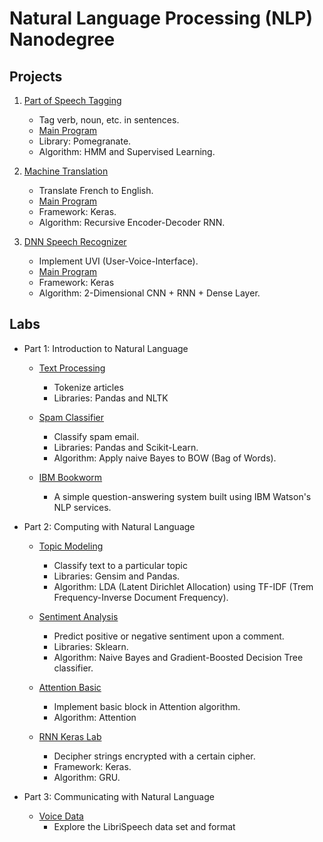 # Natural Language Processing (NLP) Nanodegree

## Projects
1. [Part of Speech Tagging](https://github.com/Brandon-HY-Lin/hmm-tagger)
	- Tag verb, noun, etc. in sentences.
	- [Main Program](https://github.com/Brandon-HY-Lin/hmm-tagger/blob/master/HMM%20Tagger.ipynb)
	- Library: Pomegranate.
	- Algorithm: HMM and Supervised Learning.

2. [Machine Translation](https://github.com/Brandon-HY-Lin/aind2-nlp-capstone)
	- Translate French to English.
	- [Main Program](https://github.com/Brandon-HY-Lin/aind2-nlp-capstone/blob/master/machine_translation.ipynb)
	- Framework: Keras.
	- Algorithm: Recursive Encoder-Decoder RNN.

3. [DNN Speech Recognizer](https://github.com/Brandon-HY-Lin/AIND-VUI-Capstone)
	- Implement UVI (User-Voice-Interface).
	- [Main Program](https://github.com/Brandon-HY-Lin/AIND-VUI-Capstone/blob/master/vui_notebook.ipynb)
	- Framework: Keras
	- Algorithm: 2-Dimensional CNN + RNN + Dense Layer.


## Labs
* Part 1: Introduction to Natural Language
	* [Text Processing](https://github.com/Brandon-HY-Lin/AIND-NLP/blob/master/text_processing.ipynb)
		- Tokenize articles
		- Libraries: Pandas and NLTK

	* [Spam Classifier](https://github.com/Brandon-HY-Lin/NLP-Exercises/blob/master/1.5-spam-classifier/Bayesian_Inference.ipynb)
		- Classify spam email.
		- Libraries: Pandas and Scikit-Learn.
		- Algorithm: Apply naive Bayes to BOW (Bag of Words).

	* [IBM Bookworm](https://github.com/Brandon-HY-Lin/AIND-NLP-Bookworm)
		- A simple question-answering system built using IBM Watson's NLP services.

* Part 2: Computing with Natural Language
	* [Topic Modeling](https://github.com/Brandon-HY-Lin/NLP-Exercises/blob/master/2.2-topic-modeling/Latent_dirichlet_allocation.ipynb)
		- Classify text to a particular topic
		- Libraries: Gensim and Pandas.
		- Algorithm: LDA (Latent Dirichlet Allocation) using TF-IDF (Trem Frequency-Inverse Document Frequency).

	* [Sentiment Analysis](https://github.com/Brandon-HY-Lin/NLP-Exercises/blob/master/2.3-sentiment-analysis/sentiment_analysis_udacity_workspace.ipynb)
		- Predict positive or negative sentiment upon a comment.
		- Libraries: Sklearn.
		- Algorithm: Naive Bayes and Gradient-Boosted Decision Tree classifier.

	* [Attention Basic](https://github.com/Brandon-HY-Lin/NLP-Exercises/blob/master/2.5-attention/Attention%20Basics.ipynb)
		- Implement basic block in Attention algorithm.
		- Algorithm: Attention

	* [RNN Keras Lab](https://github.com/Brandon-HY-Lin/NLP-Exercises/blob/master/2.6-rnn-keras-lab/Deciphering%20Code%20with%20Character-Level%20RNN.ipynb)
		- Decipher strings encrypted with a certain cipher.
		- Framework: Keras.
		- Algorithm: GRU.

* Part 3: Communicating with Natural Language
	* [Voice Data](https://github.com/Brandon-HY-Lin/AIND-VUI-Lab-Voice-Data)
		- Explore the LibriSpeech data set and format
		